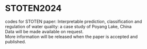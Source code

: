 # STOTEN2024
codes for STOTEN paper: Interpretable prediction, classification and regulation of water quality: a case study of Poyang Lake, China\
Data will be made available on request. \
More information will be released when the paper is accepted and published.
